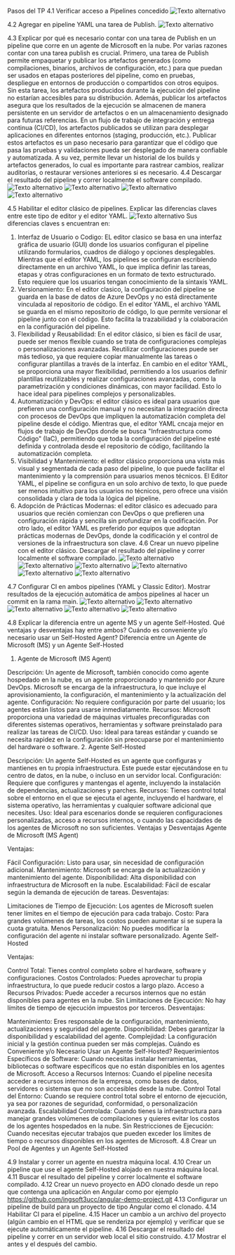  Pasos del TP
4.1 Verificar acceso a Pipelines concedido
   ![Texto alternativo](imagenes/1.png)

4.2 Agregar en pipeline YAML una tarea de Publish.
   ![Texto alternativo](imagenes/2.png)

4.3 Explicar por qué es necesario contar con una tarea de Publish en un pipeline que corre en un agente de Microsoft en la nube.
Por varias razones contar con una tarea publish es crucial. Primero, una tarea de Publish permite empaquetar y publicar los artefactos generados (como compilaciones, binarios, 
archivos de configuración, etc.) para que puedan ser usados en etapas posteriores del pipeline, como en pruebas, despliegue en entornos de producción o compartidos con otros 
equipos. Sin esta tarea, los artefactos producidos durante la ejecución del pipeline no estarían accesibles para su distribución. Además, publicar los artefactos asegura que 
los resultados de la ejecución se almacenen de manera persistente en un servidor de artefactos o en un almacenamiento designado para futuras referencias.
En un flujo de trabajo de integración y entrega continua (CI/CD), los artefactos publicados se utilizan para desplegar aplicaciones en diferentes entornos (staging, producción, etc.). 
Publicar estos artefactos es un paso necesario para garantizar que el código que pasa las pruebas y validaciones pueda ser desplegado de manera confiable y automatizada.
A su vez, permite llevar un historial de los builds y artefactos generados, lo cual es importante para rastrear cambios, realizar auditorías, o restaurar versiones anteriores si es necesario.
4.4 Descargar el resultado del pipeline y correr localmente el software compilado.
   ![Texto alternativo](imagenes/4.png)
   ![Texto alternativo](imagenes/5.png)
   ![Texto alternativo](imagenes/6.png)
   ![Texto alternativo](imagenes/12.png)

4.5 Habilitar el editor clásico de pipelines. Explicar las diferencias claves entre este tipo de editor y el editor YAML.
   ![Texto alternativo](imagenes/33.png)
   Sus diferencias claves s encuentran en: 
   1. Interfaz de Usuario o Codigo: EL editor clasico se basa en una interfaz gráfica de usuario (GUI) donde los usuarios configuran el pipeline utilizando formularios, cuadros de diálogo y opciones desplegables.
      Mientras que el editor YAML, los pipelines se configuran escribiendo directamente en un archivo YAML, lo que implica definir las tareas, etapas y otras configuraciones en un formato de texto estructurado. Esto requiere que los usuarios tengan conocimiento de la sintaxis YAML.
   2. Versionamiento: En el editor clasico, la configuración del pipeline se guarda en la base de datos de Azure DevOps y no está directamente vinculada al repositorio de código.
      En el editor YAML, el archivo YAML se guarda en el mismo repositorio de código, lo que permite versionar el pipeline junto con el código. Esto facilita la trazabilidad y la colaboración en la configuración del pipeline.
   3. Flexibilidad y Reusabilidad: En el editor clásico, si bien es fácil de usar, puede ser menos flexible cuando se trata de configuraciones complejas o personalizaciones avanzadas. Reutilizar configuraciones puede ser más tedioso, ya que requiere copiar manualmente las tareas o configurar plantillas a través de la interfaz.
      En cambio en el editor YAML, se proporciona una mayor flexibilidad, permitiendo a los usuarios definir plantillas reutilizables y realizar configuraciones avanzadas, como la parametrización y condiciones dinámicas, con mayor facilidad. Esto lo hace ideal para pipelines complejos y personalizables.
   4. Automatización y DevOps: el editor clásico es ideal para usuarios que prefieren una configuración manual y no necesitan la integración directa con procesos de DevOps que impliquen la automatización completa del pipeline desde el código.
      Mientras que, el editor YAML cncaja mejor en flujos de trabajo de DevOps donde se busca "Infraestructura como Código" (IaC), permitiendo que toda la configuración del pipeline esté definida y controlada desde el repositorio de código, facilitando la automatización completa.
   5. Visibilidad y Mantenimiento: el editor clásico proporciona una vista más visual y segmentada de cada paso del pipeline, lo que puede facilitar el mantenimiento y la comprensión para usuarios menos técnicos.
      El Editor YAML, el pipeline se configura en un solo archivo de texto, lo que puede ser menos intuitivo para los usuarios no técnicos, pero ofrece una visión consolidada y clara de toda la lógica del pipeline.
   6.  Adopción de Prácticas Modernas: el editor clásico es adecuado para usuarios que recién comienzan con DevOps o que prefieren una configuración rápida y sencilla sin profundizar en la codificación.
   Por otro lado, el editor YAML es preferido por equipos que adoptan prácticas modernas de DevOps, donde la codificación y el control de versiones de la infraestructura son clave.
4.6 Crear un nuevo pipeline con el editor clásico. Descargar el resultado del pipeline y correr localmente el software compilado.
   ![Texto alternativo](imagenes/7.png)
   ![Texto alternativo](imagenes/8.png)
   ![Texto alternativo](imagenes/9.png)
   ![Texto alternativo](imagenes/10.png)
   ![Texto alternativo](imagenes/11.png)
   ![Texto alternativo](imagenes/12.png)

4.7 Configurar CI en ambos pipelines (YAML y Classic Editor). Mostrar resultados de la ejecución automática de ambos pipelines al hacer un commit en la rama main.
   ![Texto alternativo](imagenes/14.png)
   ![Texto alternativo](imagenes/15.png)
   ![Texto alternativo](imagenes/34.png)
   ![Texto alternativo](imagenes/35.png)
  ![Texto alternativo](imagenes/36.png)


4.8 Explicar la diferencia entre un agente MS y un agente Self-Hosted. Qué ventajas y desventajas hay entre ambos? Cuándo es conveniente y/o necesario usar un Self-Hosted Agent?
Diferencia entre un Agente de Microsoft (MS) y un Agente Self-Hosted
1. Agente de Microsoft (MS Agent)

Descripción: Un agente de Microsoft, también conocido como agente hospedado en la nube, es un agente proporcionado y mantenido por Azure DevOps. Microsoft se encarga de la infraestructura, lo que incluye el aprovisionamiento, la configuración, el mantenimiento y la actualización del agente.
Configuración: No requiere configuración por parte del usuario; los agentes están listos para usarse inmediatamente.
Recursos: Microsoft proporciona una variedad de máquinas virtuales preconfiguradas con diferentes sistemas operativos, herramientas y software preinstalado para realizar las tareas de CI/CD.
Uso: Ideal para tareas estándar y cuando se necesita rapidez en la configuración sin preocuparse por el mantenimiento del hardware o software.
2. Agente Self-Hosted

Descripción: Un agente Self-Hosted es un agente que configuras y mantienes en tu propia infraestructura. Este puede estar ejecutándose en tu centro de datos, en la nube, o incluso en un servidor local.
Configuración: Requiere que configures y mantengas el agente, incluyendo la instalación de dependencias, actualizaciones y parches.
Recursos: Tienes control total sobre el entorno en el que se ejecuta el agente, incluyendo el hardware, el sistema operativo, las herramientas y cualquier software adicional que necesites.
Uso: Ideal para escenarios donde se requieren configuraciones personalizadas, acceso a recursos internos, o cuando las capacidades de los agentes de Microsoft no son suficientes.
Ventajas y Desventajas
Agente de Microsoft (MS Agent)

Ventajas:

Fácil Configuración: Listo para usar, sin necesidad de configuración adicional.
Mantenimiento: Microsoft se encarga de la actualización y mantenimiento del agente.
Disponibilidad: Alta disponibilidad con infraestructura de Microsoft en la nube.
Escalabilidad: Fácil de escalar según la demanda de ejecución de tareas.
Desventajas:

Limitaciones de Tiempo de Ejecución: Los agentes de Microsoft suelen tener límites en el tiempo de ejecución para cada trabajo.
Costo: Para grandes volúmenes de tareas, los costos pueden aumentar si se supera la cuota gratuita.
Menos Personalización: No puedes modificar la configuración del agente ni instalar software personalizado.
Agente Self-Hosted

Ventajas:

Control Total: Tienes control completo sobre el hardware, software y configuraciones.
Costos Controlados: Puedes aprovechar tu propia infraestructura, lo que puede reducir costos a largo plazo.
Acceso a Recursos Privados: Puede acceder a recursos internos que no están disponibles para agentes en la nube.
Sin Limitaciones de Ejecución: No hay límites de tiempo de ejecución impuestos por terceros.
Desventajas:

Mantenimiento: Eres responsable de la configuración, mantenimiento, actualizaciones y seguridad del agente.
Disponibilidad: Debes garantizar la disponibilidad y escalabilidad del agente.
Complejidad: La configuración inicial y la gestión continua pueden ser más complejas.
Cuándo es Conveniente y/o Necesario Usar un Agente Self-Hosted?
Requerimientos Específicos de Software: Cuando necesitas instalar herramientas, bibliotecas o software específicos que no están disponibles en los agentes de Microsoft.
Acceso a Recursos Internos: Cuando el pipeline necesita acceder a recursos internos de la empresa, como bases de datos, servidores o sistemas que no son accesibles desde la nube.
Control Total del Entorno: Cuando se requiere control total sobre el entorno de ejecución, ya sea por razones de seguridad, conformidad, o personalización avanzada.
Escalabilidad Controlada: Cuando tienes la infraestructura para manejar grandes volúmenes de compilaciones y quieres evitar los costos de los agentes hospedados en la nube.
Sin Restricciones de Ejecución: Cuando necesitas ejecutar trabajos que pueden exceder los límites de tiempo o recursos disponibles en los agentes de Microsoft.
4.8 Crear un Pool de Agentes y un Agente Self-Hosted

4.9 Instalar y correr un agente en nuestra máquina local.
4.10 Crear un pipeline que use el agente Self-Hosted alojado en nuestra máquina local.
4.11 Buscar el resultado del pipeline y correr localmente el software compilado.
4.12 Crear un nuevo proyecto en ADO clonado desde un repo que contenga una aplicación en Angular como por ejemplo https://github.com/ingsoft3ucc/angular-demo-project.git
4.13 Configurar un pipeline de build para un proyecto de tipo Angular como el clonado.
4.14 Habilitar CI para el pipeline.
4.15 Hacer un cambio a un archivo del proyecto (algún cambio en el HTML que se renderiza por ejemplo) y verificar que se ejecute automáticamente el pipeline.
4.16 Descargar el resultado del pipeline y correr en un servidor web local el sitio construido.
4.17 Mostrar el antes y el después del cambio.
